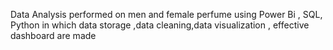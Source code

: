 Data Analysis performed on men and female perfume using Power Bi , SQL, Python in which data storage ,data cleaning,data visualization , effective dashboard are made 
